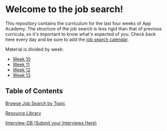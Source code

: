 # Welcome to the job search!

This repository contains the curriculum for the last four weeks of App Academy. The structure of the job search is less rigid than that of previous curricula, so it's important to know what's expected of you. Check back here every day and be sure to add the [job search calendar][calendar].

Material is divided by week:

* [Week 10](./w10)
* [Week 11](./w11/overview.md)
* [Week 12](./w12/overview.md)
* [Week 13](./w13/overview.md)

## Table of Contents

[Browse Job Search by Topic](job-search-by-topic.md)

[Resource Library](https://docs.google.com/document/d/11hHOGz3UOpGIbWu4cQoWF8bqeobO5YOobmUgVNqEL_o/edit)

[Interview-DB (Submit your Interviews Here)](http://interview-db.herokuapp.com)

[calendar]: https://calendar.google.com/calendar/embed?src=appacademy.io_r61pl5c3vl1vatl28hquvhtf4o%40group.calendar.google.com&ctz=America/Los_Angeles
